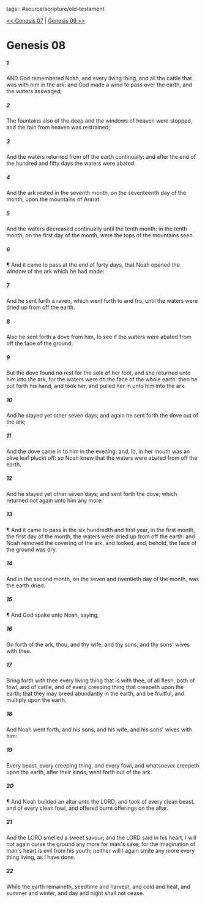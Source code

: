 tags:: #source/scripture/old-testament

[<< Genesis 07](old-testament/01_Genesis/Genesis_07.md) | [Genesis 09 >>](old-testament/01_Genesis/Genesis_09.md)

# Genesis 08

##### 1

AND God remembered Noah, and every living thing, and all the cattle that was with him in the ark: and God made a wind to pass over the earth, and the waters asswaged;

##### 2

The fountains also of the deep and the windows of heaven were stopped, and the rain from heaven was restrained;

##### 3

And the waters returned from off the earth continually: and after the end of the hundred and fifty days the waters were abated.

##### 4

And the ark rested in the seventh month, on the seventeenth day of the month, upon the mountains of Ararat.

##### 5

And the waters decreased continually until the tenth month: in the tenth month, on the first day of the month, were the tops of the mountains seen.

##### 6

¶ And it came to pass at the end of forty days, that Noah opened the window of the ark which he had made:

##### 7

And he sent forth a raven, which went forth to and fro, until the waters were dried up from off the earth.

##### 8

Also he sent forth a dove from him, to see if the waters were abated from off the face of the ground;

##### 9

But the dove found no rest for the sole of her foot, and she returned unto him into the ark, for the waters were on the face of the whole earth: then he put forth his hand, and took her, and pulled her in unto him into the ark.

##### 10

And he stayed yet other seven days; and again he sent forth the dove out of the ark;

##### 11

And the dove came in to him in the evening; and, lo, in her mouth was an olive leaf pluckt off: so Noah knew that the waters were abated from off the earth.

##### 12

And he stayed yet other seven days; and sent forth the dove; which returned not again unto him any more.

##### 13

¶ And it came to pass in the six hundredth and first year, in the first month, the first day of the month, the waters were dried up from off the earth: and Noah removed the covering of the ark, and looked, and, behold, the face of the ground was dry.

##### 14

And in the second month, on the seven and twentieth day of the month, was the earth dried.

##### 15

¶ And God spake unto Noah, saying,

##### 16

Go forth of the ark, thou, and thy wife, and thy sons, and thy sons' wives with thee.

##### 17

Bring forth with thee every living thing that is with thee, of all flesh, both of fowl, and of cattle, and of every creeping thing that creepeth upon the earth; that they may breed abundantly in the earth, and be fruitful, and multiply upon the earth.

##### 18

And Noah went forth, and his sons, and his wife, and his sons' wives with him:

##### 19

Every beast, every creeping thing, and every fowl, and whatsoever creepeth upon the earth, after their kinds, went forth out of the ark.

##### 20

¶ And Noah builded an altar unto the LORD; and took of every clean beast, and of every clean fowl, and offered burnt offerings on the altar.

##### 21

And the LORD smelled a sweet savour; and the LORD said in his heart, I will not again curse the ground any more for man's sake; for the imagination of man's heart is evil from his youth; neither will I again smite any more every thing living, as I have done.

##### 22

While the earth remaineth, seedtime and harvest, and cold and heat, and summer and winter, and day and night shall not cease.
